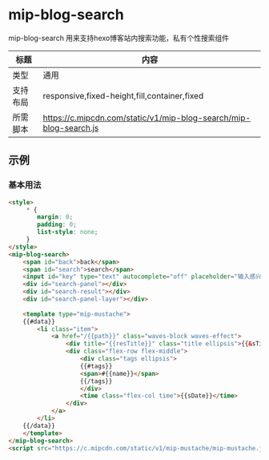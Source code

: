 # mip-blog-search

mip-blog-search 用来支持hexo博客站内搜索功能，私有个性搜索组件

标题|内容
----|----
类型|通用
支持布局|responsive,fixed-height,fill,container,fixed
所需脚本|https://c.mipcdn.com/static/v1/mip-blog-search/mip-blog-search.js

## 示例

### 基本用法
```html
<style>
	 * {
	 	margin: 0;
	 	padding: 0;
	 	list-style: none;
	 }
</style>
<mip-blog-search>
	<span id="back">back</span>
	<span id="search">search</span>
	<input id="key" type="text" autocomplete="off" placeholder="输入感兴趣的关键字" class="search-input st-default-search-input" />
	<div id="search-panel"></div>
	<div id="search-result"></div>
	<div id="search-panel-layer"></div>
	
	<template type="mip-mustache">
	{{#data}}
		<li class="item">
			<a href="/{{path}}" class="waves-block waves-effect">
				<div title="{{resTitle}}" class="title ellipsis">{{&sTitle}}</div>
				<div class="flex-row flex-middle">
					<div class="tags ellipsis">
					{{#tags}}
					<span>#{{name}}</span>
					{{/tags}}
					</div>
					<time class="flex-col time">{{sDate}}</time>
				</div>
			</a>
		</li>
	{{/data}}
	</template>
</mip-blog-search>
<script src="https://c.mipcdn.com/static/v1/mip-mustache/mip-mustache.js"></script>
```
